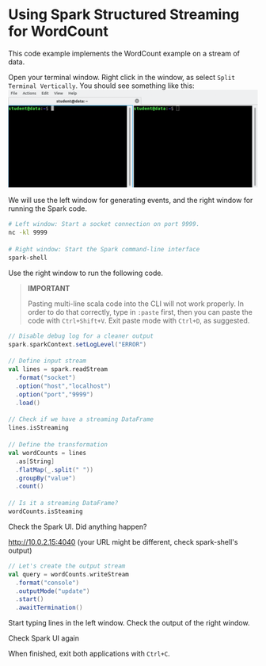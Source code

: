 # Using Spark Structured Streaming for WordCount

This code example implements the WordCount example on a stream of data.

Open your terminal window. Right click in the window, as select `Split Terminal Vertically`.
You should see something like this:
![Split Window](img/split.png)

We will use the left window for generating events, and the right window for running the Spark code.

```bash
# Left window: Start a socket connection on port 9999.
nc -kl 9999

# Right window: Start the Spark command-line interface
spark-shell
```

Use the right window to run the following code.
> **IMPORTANT** 
> 
> Pasting multi-line scala code into the CLI will not work properly. 
In order to do that correctly, type in `:paste` first, then you can paste the code
with `Ctrl+Shift+V`. Exit paste mode with `Ctrl+D`, as suggested.

```scala
// Disable debug log for a cleaner output
spark.sparkContext.setLogLevel("ERROR")

// Define input stream
val lines = spark.readStream
  .format("socket")
  .option("host","localhost")
  .option("port","9999")
  .load()
  
// Check if we have a streaming DataFrame
lines.isStreaming

// Define the transformation
val wordCounts = lines
  .as[String]
  .flatMap(_.split(" "))
  .groupBy("value")
  .count()
  
// Is it a streaming DataFrame?
wordCounts.isSteaming
```

Check the Spark UI. Did anything happen?

http://10.0.2.15:4040 (your URL might be different, check spark-shell's output)

```scala
// Let's create the output stream
val query = wordCounts.writeStream
  .format("console")
  .outputMode("update")
  .start()
  .awaitTermination()
```

Start typing lines in the left window. Check the output of the right window.

Check Spark UI again

When finished, exit both applications with `Ctrl+C`.
